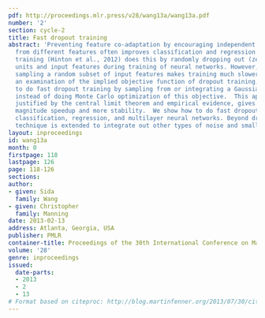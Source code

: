 ```yaml
---
pdf: http://proceedings.mlr.press/v28/wang13a/wang13a.pdf
number: '2'
section: cycle-2
title: Fast dropout training
abstract: 'Preventing feature co-adaptation by encouraging independent contributions
  from different features often improves classification and regression performance.  Dropout
  training (Hinton et al., 2012) does this by randomly dropping out (zeroing) hidden
  units and input features during training of neural networks. However, repeatedly
  sampling a random subset of input features makes training much slower. Based on
  an examination of the implied objective function of dropout training, we show how
  to do fast dropout training by sampling from or integrating a Gaussian approximation,
  instead of doing Monte Carlo optimization of this objective.  This approximation,
  justified by the central limit theorem and empirical evidence, gives an order of
  magnitude speedup and more stability.  We show how to do fast dropout training for
  classification, regression, and multilayer neural networks. Beyond dropout, our
  technique is extended to integrate out other types of noise and small image transformations. '
layout: inproceedings
id: wang13a
month: 0
firstpage: 118
lastpage: 126
page: 118-126
sections: 
author:
- given: Sida
  family: Wang
- given: Christopher
  family: Manning
date: 2013-02-13
address: Atlanta, Georgia, USA
publisher: PMLR
container-title: Proceedings of the 30th International Conference on Machine Learning
volume: '28'
genre: inproceedings
issued:
  date-parts:
  - 2013
  - 2
  - 13
# Format based on citeproc: http://blog.martinfenner.org/2013/07/30/citeproc-yaml-for-bibliographies/
---
```

